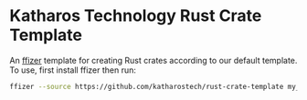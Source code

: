 # Katharos Technology Rust Crate Template

An [ffizer] template for creating Rust crates according to our default template. To use, first install ffizer then run:

```bash
ffizer --source https://github.com/katharostech/rust-crate-template my_crate
```

[ffizer]: https://ffizer.github.io/